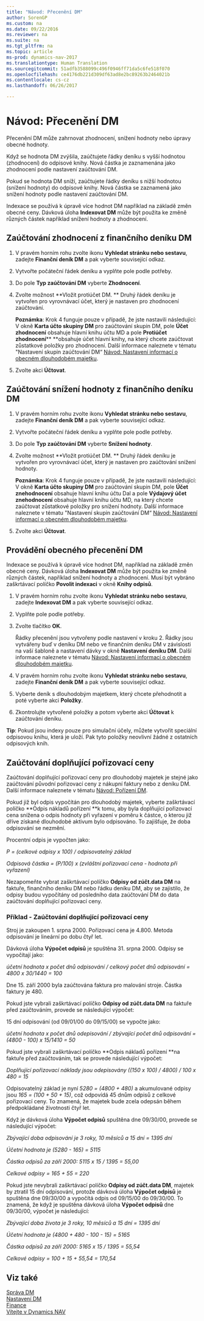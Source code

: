 ```yaml
---
title: "Návod: Přecenění DM"
author: SorenGP
ms.custom: na
ms.date: 09/22/2016
ms.reviewer: na
ms.suite: na
ms.tgt_pltfrm: na
ms.topic: article
ms-prod: dynamics-nav-2017
ms.translationtype: Human Translation
ms.sourcegitcommit: 51adfb3588099c496f0946ff71da5c6fe518f070
ms.openlocfilehash: ce4176db221d309df63ad8e2bc89263b2464021b
ms.contentlocale: cs-cz
ms.lasthandoff: 06/26/2017

---
```


# <a name="how-to-revalue-fixed-assets"></a>Návod: Přecenění DM
Přecenění DM může zahrnovat zhodnocení, snížení hodnoty nebo úpravy obecné hodnoty.

Když se hodnota DM zvýšila, zaúčtujete řádky deníku s vyšší hodnotou (zhodnocení) do odpisové knihy. Nová částka je zaznamenána jako zhodnocení podle nastavení zaúčtování DM.

Pokud se hodnota DM sníží, zaúčtujete řádky deníku s nižší hodnotou  (snížení hodnoty) do odpisové knihy. Nová částka se zaznamená jako snížení hodnoty podle nastavení zaúčtování DM.

Indexace se používá k úpravě více hodnot DM například na základě změn obecné ceny. Dávková úloha **Indexovat DM** může být použita ke změně různých částek například snížení hodnoty a zhodnocení.

## <a name="to-post-an-appreciation-from-the-fixed-asset-gl-journal"></a>Zaúčtování zhodnocení z finančního deníku DM  
1. V pravém horním rohu zvolte ikonu **Vyhledat stránku nebo sestavu**, zadejte **Finanční deník DM** a pak vyberte související odkaz.  
2. Vytvořte počáteční řádek deníku a vyplňte pole podle potřeby.
3. Do pole **Typ zaúčtování DM** vyberte **Zhodnocení**.
4. Zvolte možnost **Vložit protiúčet DM. ** Druhý řádek deníku je vytvořen pro vyrovnávací účet, který je nastaven pro zhodnocení zaúčtování.

    **Poznámka**: Krok 4 funguje pouze v případě, že jste nastavili následující: V okně **Karta účto skupiny DM** pro zaúčtování skupin DM, pole **Účet zhodnocení** obsahuje hlavní knihu účtu MD a pole **Protiúčet zhodnocení**** **obsahuje účet hlavní knihy, na který chcete zaúčtovat zůstatkové položky pro zhodnocení. Další informace naleznete v tématu "Nastavení skupin zaúčtování DM“ [Návod: Nastavení informací o obecném dlouhodobém majetku](fa-how-setup-general.md).
5. Zvolte akci **Účtovat**.

## <a name="to-post-a-write-down-from-the-fixed-asset-gl-journal"></a>Zaúčtování snížení hodnoty z finančního deníku DM  
1. V pravém horním rohu zvolte ikonu **Vyhledat stránku nebo sestavu**, zadejte **Finanční deník DM** a pak vyberte související odkaz.  
2. Vytvořte počáteční řádek deníku a vyplňte pole podle potřeby.
3. Do pole **Typ zaúčtování DM** vyberte **Snížení hodnoty**.
4. Zvolte možnost **Vložit protiúčet DM. ** Druhý řádek deníku je vytvořen pro vyrovnávací účet, který je nastaven pro zaúčtování snížení hodnoty.

    **Poznámka**: Krok 4 funguje pouze v případě, že jste nastavili následující: V okně **Karta účto skupiny DM** pro zaúčtování skupin DM, pole **Účet znehodnocení** obsahuje hlavní knihu účtu Dal a pole **Výdajový účet znehodnocení** obsahuje hlavní knihu účtu MD, na který chcete zaúčtovat zůstatkové položky pro snížení hodnoty. Další informace naleznete v tématu "Nastavení skupin zaúčtování DM“ [Návod: Nastavení informací o obecném dlouhodobém majetku](fa-how-setup-general.md).
5. Zvolte akci **Účtovat**.

## <a name="to-perform-general-revaluation-of-fixed-assets"></a>Provádění obecného přecenění DM  
Indexace se používá k úpravě více hodnot DM, například na základě změn obecné ceny. Dávková úloha **Indexovat DM** může být použita ke změně různých částek, například snížení hodnoty a zhodnocení. Musí být vybráno zaškrtávací políčko **Povolit indexaci** v okně **Knihy odpisů**.

1. V pravém horním rohu zvolte ikonu **Vyhledat stránku nebo sestavu**, zadejte **Indexovat DM** a pak vyberte související odkaz.  
2. Vyplňte pole podle potřeby.
3. Zvolte tlačítko **OK**.  

    Řádky přecenění jsou vytvořeny podle nastavení v kroku 2. Řádky jsou vytvářeny buď v deníku DM nebo ve finančním deníku DM v závislosti na vaší šabloně a nastavení dávky v okně **Nastavení deníku DM**. Další informace naleznete v tématu [Návod: Nastavení informací o obecném dlouhodobém majetku](fa-how-setup-general.md).

4. V pravém horním rohu zvolte ikonu **Vyhledat stránku nebo sestavu**, zadejte **Finanční deník DM** a pak vyberte související odkaz.  
5. Vyberte deník s dlouhodobým majetkem, který chcete přehodnotit a poté vyberte akci **Položky**.  
6. Zkontrolujte vytvořené položky a potom vyberte akci **Účtovat** k zaúčtování deníku.

**Tip**: Pokud jsou indexy pouze pro simulační účely, můžete vytvořit speciální odpisovou knihu, která je uloží. Pak tyto položky neovlivní žádné z ostatních odpisových knih.

## <a name="to-post-additional-acquisition-costs"></a>Zaúčtování doplňující pořizovací ceny
Zaúčtování doplňující pořizovací ceny pro dlouhodobý majetek je stejné jako zaúčtování původní pořizovací ceny z nákupní faktury nebo z deníku DM. Další informace naleznete v tématu [Návod: Pořízení DM](fa-how-acquire.md).  

Pokud již byl odpis vypočítán pro dlouhodobý majetek, vyberte zaškrtávací políčko **Odpis nákladů pořízení **k tomu, aby byla doplňující pořizovací cena snížena o odpis hodnoty při vyřazení v poměru k částce, o kterou již dříve získané dlouhodobé aktivum bylo odpisováno. To zajišťuje, že doba odpisování se nezmění.  

Procentní odpis je vypočten jako:  

*P = (celkové odpisy x 100) / odpisovatelný základ*

*Odpisová částka = (P/100) x (zvláštní pořizovací cena - hodnota při vyřazení)*  

Nezapomeňte vybrat zaškrtávací políčko **Odpisy od zúčt.data DM** na faktuře, finančního deníku DM nebo řádku deníku DM, aby se zajistilo, že odpisy budou vypočítány od posledního data zaúčtování DM do data zaúčtování doplňující pořizovací ceny.

### <a name="example---posting-additional-acquisition-costs"></a>Příklad - Zaúčtování doplňující pořizovací ceny
Stroj je zakoupen 1. srpna 2000. Pořizovací cena je 4.800. Metoda odpisování je lineární po dobu čtyř let.

Dávková úloha **Výpočet odpisů** je spuštěna 31. srpna 2000. Odpisy se vypočítají jako:

*účetní hodnota x počet dnů odpisování / celkový počet dnů odpisování = 4800 x 30/1440 = 100*  

Dne 15. září 2000 byla zaúčtována faktura pro malování stroje. Částka faktury je 480.

Pokud jste vybrali zaškrtávací políčko **Odpisy od zúčt.data DM** na faktuře před zaúčtováním, provede se následující výpočet:  

15 dní odpisování (od 09/01/00 do 09/15/00) se vypočte jako:

*účetní hodnota x počet dnů odepisování / zbývající počet dnů odpisování = (4800 - 100) x 15/1410 = 50*

Pokud jste vybrali zaškrtávací políčko **Odpis nákladů pořízení **na faktuře před zaúčtováním, tak se provede následující výpočet:  

*Doplňující pořizovací náklady jsou odepisovány ((150 x 100) / 4800) / 100 x 480 = 15*

Odpisovatelný základ je nyní *5280 = (4800 + 480)* a akumulované odpisy jsou *165 = (100 + 50 + 15)*, což odpovídá 45 dnům odpisů z celkové pořizovací ceny. To znamená, že majetek bude zcela odepsán během předpokládané životnosti čtyř let.  

Když je dávková úloha **Výpočet odpisů** spuštěna dne 09/30/00, provede se následující výpočet:  

*Zbývající doba odpisování je 3 roky, 10 měsíců a 15 dní = 1395 dní*  

*Účetní hodnota je (5280 - 165) = 5115*  

*Částka odpisů za září 2000: 5115 x 15 / 1395 = 55,00*  

*Celkové odpisy = 165 + 55 = 220*  

Pokud jste nevybrali zaškrtávací políčko **Odpisy od zúčt.data DM**, majetek by ztratil 15 dní odpisování, protože dávková úloha **Výpočet odpisů** je spuštěna dne 09/30/00 a vypočítá odpis od 09/15/00 do 09/30/00. To znamená, že když je spuštěna dávková úloha **Výpočet odpisů** dne 09/30/00, výpočet je následující:  

*Zbývající doba života je 3 roky, 10 měsíců a 15 dní = 1395 dní*  

*Účetní hodnota je (4800 + 480 - 100 - 15) = 5165*

*Částka odpisů za září 2000: 5165 x 15 / 1395 = 55,54*  

*Celkové odpisy = 100 + 15 + 55,54 = 170,54*

## <a name="see-also"></a>Viz také
[Správa DM](fa-manage.md)  
[Nastavení DM](fa-setup.md)  
[Finance](finance-setup.md)  
[Vítejte v Dynamics NAV](across-get-started.md)

